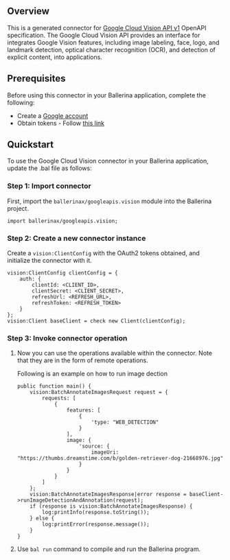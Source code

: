 ## Overview
This is a generated connector for [Google Cloud Vision API v1](https://cloud.google.com/vision/docs/reference/rest) OpenAPI specification.
The Google Cloud Vision API provides an interface for integrates Google Vision features, including image labeling, face, logo, and landmark detection, optical character recognition (OCR), and detection of explicit content, into applications.

## Prerequisites
Before using this connector in your Ballerina application, complete the following:

* Create a [Google account](https://accounts.google.com/signup)
* Obtain tokens - Follow [this link](https://developers.google.com/identity/protocols/oauth2)

## Quickstart
To use the Google Cloud Vision connector in your Ballerina application, update the .bal file as follows:

### Step 1: Import connector
First, import the `ballerinax/googleapis.vision` module into the Ballerina project.
```ballerina
import ballerinax/googleapis.vision;
```

### Step 2: Create a new connector instance
Create a `vision:ClientConfig` with the OAuth2 tokens obtained, and initialize the connector with it. 
```ballerina
vision:ClientConfig clientConfig = {
    auth: {
        clientId: <CLIENT_ID>,
        clientSecret: <CLIENT_SECRET>,
        refreshUrl: <REFRESH_URL>,
        refreshToken: <REFRESH_TOKEN>
    }
};
vision:Client baseClient = check new Client(clientConfig);
```

### Step 3: Invoke connector operation
1. Now you can use the operations available within the connector. Note that they are in the form of remote operations.

    Following is an example on how to run image dection

    ```ballerina
    public function main() {
        vision:BatchAnnotateImagesRequest request = {
            requests: [
                {
                    features: [
                        {
                            'type: "WEB_DETECTION"
                        }
                    ],
                    image: {
                        'source: {
                            imageUri: "https://thumbs.dreamstime.com/b/golden-retriever-dog-21668976.jpg"
                        }
                    }
                }
            ]
        };
        vision:BatchAnnotateImagesResponse|error response = baseClient->runImageDetectionAndAnnotation(request);
        if (response is vision:BatchAnnotateImagesResponse) {
            log:printInfo(response.toString());
        } else {
            log:printError(response.message());
        }
    }
    ``` 

2. Use `bal run` command to compile and run the Ballerina program.